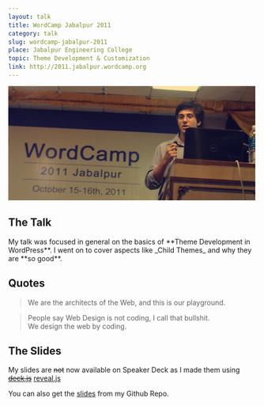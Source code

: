 ```yaml
---
layout: talk
title: WordCamp Jabalpur 2011
category: talk
slug: wordcamp-jabalpur-2011
place: Jabalpur Engineering College
topic: Theme Development & Customization
link: http://2011.jabalpur.wordcamp.org
---
```


<div class="islet">
	<img class="img--center img--medium" src="/assets/images/Me-at-WordCamp-Jabalpur-2011.jpg" />
</div>

## The Talk

<p class="lead">My talk was focused in general on the basics of **Theme Development in WordPress**. I went on to cover aspects like _Child Themes_ and why they are **so good**.</p>

## Quotes

<blockquote>
	<p>We are the architects of the Web, and this is our playground.</p>
</blockquote>

<blockquote>
	<p>People say Web Design is not coding, I call that bullshit.<br/>We design the web by coding.</p>
</blockquote>

## The Slides

My slides are <strike>not</strike> now available on Speaker Deck as I made them using <strike><a href="https://github.com/imakewebthings/deck.js">deck.js</a></strike> [reveal.js](https://github.com/hakimel/reveal.js)

You can also get the [slides](https://github.com/aniketpant/presentations) from my Github Repo.

<script async class="speakerdeck-embed" data-id="744fdab0193e0130d62322000a8f842e" data-ratio="1.41436464088398" src="//speakerdeck.com/assets/embed.js"></script>
